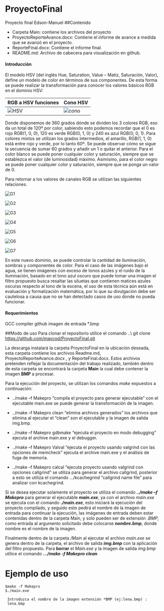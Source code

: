 # ProyectoFinal
Proyecto final Edson-Manuel
##Contenido
* Carpeta Main: contiene los archivos del proyecto
* ProyectoReporteAvance.docx: Contiene el informe de avance a medida que se avanzó en el proyecto.
* ReporteFinal.docx: Contiene el informe final.
* README.md: Archivo de cabecera para visualización en github.
#### Introducción
El modelo HSV (del inglés Hue, Saturation, Value – Matiz, Saturación, Valor),  define un modelo de color en términos de sus componentes. De esta forma se puede realizar la transformación para conocer los valores básicos RGB en el dominio HSV:

RGB a HSV funciones | Cono HSV
------------ | -------------
![HSV](http://www.cs.cityu.edu.hk/~howard/Teaching/CS4185-5185-2008-SemA/Group03/graph/CS5185_51414221_peoject_html_m27f8304e.gif) | ![cono](https://upload.wikimedia.org/wikipedia/commons/f/f1/HSV_cone.jpg)



Donde disponemos de 360 grados dónde se dividen los 3 colores RGB, eso da un total de 120º por color, sabiendo esto podemos recordar que el 0 es rojo RGB(1, 0, 0), 120 es verde RGB(0, 1, 0) y 240 es azul RGB(0, 0, 1). Para colores mixtos se utilizan los grados intermedios, el amarillo, RGB(1, 1, 0) está entre rojo y verde, por lo tanto 60º. Se puede observar cómo se sigue la secuencia de sumar 60 grados y añadir un 1 o quitar el anterior. Para el color blanco se puede poner cualquier color y saturación, siempre que se establezca el valor (de luminosidad) máximo. Asimismo, para el color negro se puede poner cualquier color y saturación, siempre que se ponga un valor de 0.

Para retornar a los valores de canales RGB se utilizan las siguientes relaciones.

![G1](https://upload.wikimedia.org/math/1/6/d/16d757c11ee0b974d219545c04e7f0a9.png)

![G2](https://upload.wikimedia.org/math/d/0/7/d075cc36613c0f0a9439f8efd1de3968.png)

![G3](https://upload.wikimedia.org/math/9/8/6/9868464d4d409a2a51d223799ce0ec22.png)

![G4](https://upload.wikimedia.org/math/c/4/4/c441e510cb02e7b48cfe805a2bf21e4f.png)

![G5](https://upload.wikimedia.org/math/6/8/8/68851b44165cb21696cbe8df8ecfc1ce.png)

![G6](https://upload.wikimedia.org/math/6/8/8/68851b44165cb21696cbe8df8ecfc1ce.png)

![G7](https://upload.wikimedia.org/math/0/9/9/099797d556b4331b641a46934348041c.png)


 
En este nuevo dominio, se puede controlar la cantidad de iluminación, sombras y componentes de color. Para el caso de las imágenes bajo el agua, se tienen imágenes con exceso de tonos azules y el ruido de la iluminación, basado en el tono azul oscuro que puede tomar una imagen el filtro propuesto busca resaltar las siluetas que contienen matices azules oscuras respecto al tono de la escena, el uso de esta técnica aún está en evaluación y formalización matemática, por lo que su divulgación debe ser cautelosa a causa que no se han detectado casos de uso donde no pueda funcionar.

#### Requerimientos

GCC compiler
github
imagen de entrada *.bmp

##Modo de uso
Para clonar el repositorio utilice el comando 
..\ git clone https://github.com/mavcod/ProyectoFinal.git

La descarga instalará la carpeta ProyectoFinal en la ubicación deseada, esta carpeta contiene los archivos Readme.md, ProyectoReporteAvance.docx , y ReporteFinal.docx. Estos archivos pretenden reflejar la documentación del trabajo realizado, también dentro de esta carpeta se encontrará la carpeta **Main** la cual debe contener la imagen **BMP** a procesar.

Para la ejecución del proyecto, se utilizan los comandos *make* expuestos a continuación:

*	../make –f Makepro “compila el proyecto para generar ejecutable” con el ejecutable main.exe se puede generar la transformación de la imagen.

*	../make –f Makepro clean “elimina archivos generados” los archivos que elimina al ejecutar el “clean” son el ejecutable y la imagen de salida img.bmp.

*	../make –f Makepro gdbmake “ejecuta el proyecto en modo debugging” ejecuta el archive main.exe y el debugger.

*	../make –f Makepro Valval “ejecuta el proyecto usando valgrind con las opciones de memcheck” ejecuta el archive main.exe y el análisis de fuga de memoria.

*	../make –f Makepro calcal “ejecuta proyecto usando valgrind con opciones callgrind” se utiliza para generar el archivo callgrind, posterior a esto se utiliza el comando .../kcachegrind “callgrind name file” para analizar con kcachegrind.

Si se desea ejecutar solamente el proyecto se utiliza el comando ***../make –f Makepro*** para generar el ejecutable ***main.exe***, ya con el archivo *main.exe* se ejecuta con el comando ***./main.exe***, esto iniciará la ejecución del proyecto compilado, y seguido esto pedirá el nombre de la imagen de entrada para continuar la ejecución, las imágenes de entrada deben estar contenidas dentro de la carpeta Main, y solo pueden ser de extensión *.BMP*, como entrada al argumento solicitado debe colocarse ***nombre.bmp***, donde nombre es el nombre de la imagen.

Finalmente dentro de la carpeta */Main* al ejecutar el archivo *main.exe* se genera dentro de la carpeta, el archivo de salida ***img.bmp*** con la aplicación del filtro propuesto. Para **borrar** el *Main.exe* y la imagen de salida *img.bmp* utilice el comando ***.../make -f Makepro clean***
# Ejemplo de uso
```
$make -f Makepro
$./main.exe

 Introduzca el nombre de la imagen extensión *BMP (ej:lena.bmp) :
 lena.bmp
 
```
